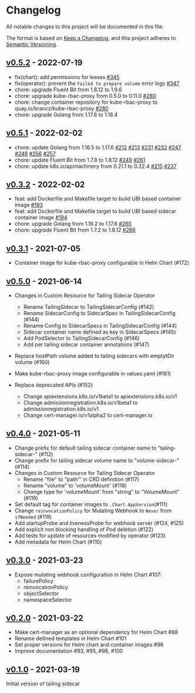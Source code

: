 # Changelog

All notable changes to this project will be documented in this file.

The format is based on [Keep a Changelog](https://keepachangelog.com/en/1.0.0/),
and this project adheres to [Semantic Versioning](https://semver.org/spec/v2.0.0.html).

## [v0.5.2] - 2022-07-19

- fix(chart): add permissions for leases [#345]
- fix(operator): prevent the `Failed to prepare volume` error logs [#347]
- chore: upgrade Fluent Bit from 1.8.12 to 1.9.6
- chore: upgrade kube-rbac-proxy from 0.5.0 to 0.11.0 [#280]
- chore: change container repository for kube-rbac-proxy to quay.io/brancz/kube-rbac-proxy [#280]
- chore: upgrade Golang from 1.17.6 to 1.18.4

[v0.5.2]: https://github.com/SumoLogic/tailing-sidecar/releases/v0.5.2
[#280]: https://github.com/SumoLogic/tailing-sidecar/pull/280
[#345]: https://github.com/SumoLogic/tailing-sidecar/pull/345
[#347]: https://github.com/SumoLogic/tailing-sidecar/pull/347

## [v0.5.1] - 2022-02-02

- chore: update Golang from 1.16.5 to 1.17.6 [#212] [#213] [#231] [#232] [#247] [#248] [#256] [#257]
- chore: update Fluent Bit from 1.7.8 to 1.8.12 [#249] [#261]
- chore: update k8s.io/apimachinery from 0.21.1 to 0.22.4 [#215] [#237]

[v0.5.1]: https://github.com/SumoLogic/tailing-sidecar/releases/v0.5.1
[#212]: https://github.com/SumoLogic/tailing-sidecar/pull/212
[#213]: https://github.com/SumoLogic/tailing-sidecar/pull/213
[#231]: https://github.com/SumoLogic/tailing-sidecar/pull/232
[#232]: https://github.com/SumoLogic/tailing-sidecar/pull/232
[#247]: https://github.com/SumoLogic/tailing-sidecar/pull/247
[#248]: https://github.com/SumoLogic/tailing-sidecar/pull/248
[#256]: https://github.com/SumoLogic/tailing-sidecar/pull/256
[#257]: https://github.com/SumoLogic/tailing-sidecar/pull/257
[#249]: https://github.com/SumoLogic/tailing-sidecar/pull/249
[#261]: https://github.com/SumoLogic/tailing-sidecar/pull/261
[#215]: https://github.com/SumoLogic/tailing-sidecar/pull/215
[#237]: https://github.com/SumoLogic/tailing-sidecar/pull/237

## [v0.3.2] - 2022-02-02

- feat: add Dockerfile and Makefile target to build UBI based container image [#193]
- feat: add Dockerfile and Makefile target to build UBI based sidecar container image [#194]
- chore: upgrade Golang from 1.16.2 to 1.17.6 [#265]
- chore: upgrade Fluent Bit from 1.7.2 to 1.8.12 [#266]

[v0.3.2]: https://github.com/SumoLogic/tailing-sidecar/releases/v0.3.2
[#193]: https://github.com/SumoLogic/tailing-sidecar/pull/193
[#194]: https://github.com/SumoLogic/tailing-sidecar/pull/194
[#265]: https://github.com/SumoLogic/tailing-sidecar/pull/265
[#266]: https://github.com/SumoLogic/tailing-sidecar/pull/266

## [v0.3.1] - 2021-07-05

- Container image for kube-rbac-proxy configurable in Helm Chart (#172)

## [v0.5.0] - 2021-06-14

- Changes in Custom Resource for Tailing Sidecar Operator
  - Rename TailingSidecar to TailingSidecarConfig (#142)
  - Rename SidecarConfig to SidecarSpec in TailingSidecarConfig (#144)
  - Rename Config to SidecarSpecs in TailingSidecarConfig  (#144)
  - Sidecar container name defined as key in SidecarSpecs (#145)
  - Add PodSelector to TailingSidecarConfig (#146)
  - Add per tailing sidecar container annotations (#147)

- Replace hostPath volume added to tailing sidecars with emptytDir volume (#160)

- Make kube-rbac-proxy image configurable in values.yaml (#161)

- Replace deprecated APIs (#152)
  - Change apiextensions.k8s.io/v1beta1 to apiextensions.k8s.io/v1
  - Change admissionregistration.k8s.io/v1beta1 to admissionregistration.k8s.io/v1
  - Change cert-manager.io/v1alpha2 to cert-manager.io

## [v0.4.0] - 2021-05-11

- Change prefix for default tailing sidecar container name to "taling-sidecar-" (#112)
- Change prefix for tailing sidecar volume name to "volume-sidecar-" (#114)
- Changes in Custom Resource for Tailing Sidecar Operator
  - Rename "file" to "path"' in CRD definition (#117)
  - Rename "volume" to 'volumeMount' (#118)
  - Change type for 'volumeMount' from "string" to "VolumeMount" (#119)
- Set default tag for container images to `.Chart.AppVersion`(#111)
- Change `reinvocationPolicy` for Mutating Webhook to `Never` from `ifNeeded` (#119)
- Add startupProbe and livenessProbe for webhook server (#124, #125)
- Add explicit non blocking handling of Pod deletion (#122)
- Add tests for update of resources modified by operator (#123)
- Add metadata for Helm Chart (#110)

## [v0.3.0] - 2021-03-23

- Expose mutating webhook configuration in Helm Chart #107:
  - failurePolicy
  - reinvocationPolicy
  - objectSelector
  - namespaceSelector

## [v0.2.0] - 2021-03-22

- Make cert-manager as an optional dependency for Helm Chart #88
- Rename defined templates in Helm Chart #101
- Set proper versions for Helm chart and container images #96
- Improve documentation #93, #95, #98, #100

## [v0.1.0] - 2021-03-19

Initial version of tailing sidecar

[v0.3.1]: https://github.com/SumoLogic/tailing-sidecar/releases/tag/v0.3.1
[v0.5.0]: https://github.com/SumoLogic/tailing-sidecar/releases/tag/v0.5.0
[v0.4.0]: https://github.com/SumoLogic/tailing-sidecar/releases/tag/v0.4.0
[v0.3.0]: https://github.com/SumoLogic/tailing-sidecar/releases/tag/v0.3.0
[v0.2.0]: https://github.com/SumoLogic/tailing-sidecar/releases/tag/v0.2.0
[v0.1.0]: https://github.com/SumoLogic/tailing-sidecar/releases/tag/v0.1.0
